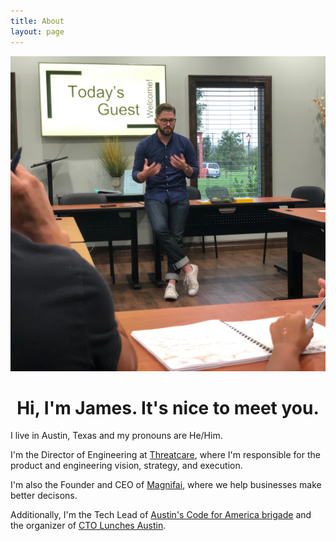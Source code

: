```yaml
---
title: About
layout: page
---
```


<p class="about-header-image"><img src="/assets/images/james-about.jpg" alt="James Mensch image" /></p>

<h1 style="text-align: center;">Hi, I'm James. It's nice to meet you.</h1>

<p>I live in Austin, Texas and my pronouns are He/Him.</p>

<p>I'm the Director of Engineering at <a href="https://www.threatcare.com/">Threatcare</a>, where I'm responsible for the product and engineering vision, strategy, and execution.</p>

<p>I'm also the Founder and CEO of <a href="http://magnifai.io">Magnifai</a>, where we help businesses make better decisons.</p>

<p>Additionally, I'm the Tech Lead of <a href="https://www.open-austin.org/">Austin's Code for America brigade</a> and the organizer of <a href='https://ctolunches.com/'>CTO Lunches Austin</a>.</p>

